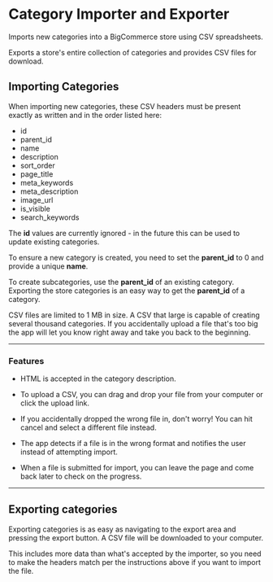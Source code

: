 # Category Importer and Exporter

Imports new categories into a BigCommerce store using CSV spreadsheets.

Exports a store's entire collection of categories and provides CSV files for download.

## Importing Categories
When importing new categories, these CSV headers must be present exactly as written and in the order listed here:

- id
- parent_id
- name
- description
- sort_order
- page_title
- meta_keywords
- meta_description
- image_url
- is_visible
- search_keywords

The **id** values are currently ignored - in the future this can be used to update existing categories.

To ensure a new category is created, you need to set the **parent_id** to 0 and provide a unique **name**.

To create subcategories, use the **parent_id** of an existing category. Exporting the store categories is an easy way to get the **parent_id** of a category.

CSV files are limited to 1 MB in size. A CSV that large is capable of creating several thousand categories. If you accidentally upload a file that's too big the app will let you know right away and take you back to the beginning.

----

### Features
- HTML is accepted in the category description.

- To upload a CSV, you can drag and drop your file from your computer or click the upload link.

- If you accidentally dropped the wrong file in, don't worry! You can hit cancel and select a different file instead. 

- The app detects if a file is in the wrong format and notifies the user instead of attempting import.

- When a file is submitted for import, you can leave the page and come back later to check on the progress.

----

## Exporting categories

Exporting categories is as easy as navigating to the export area and pressing the export button. A CSV file will be downloaded to your computer. 

This includes more data than what's accepted by the importer, so you need to make the headers match per the instructions above if you want to import the file.